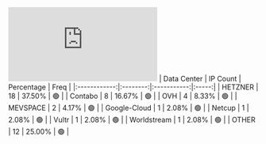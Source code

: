 ![Diagramm](https://github.com/obajay/StateSync-snapshots/blob/main/Projects/Bitcanna/1/README.md)
| Data Center | IP Count | Percentage | Freq |
|:------------:|:--------:|:-----------:|:-----:|
| HETZNER | 18 | 37.50% | 🟢 |
| Contabo | 8 | 16.67% | 🟢 |
| OVH | 4 | 8.33% | 🟢 |
| MEVSPACE | 2 | 4.17% | 🟢 |
| Google-Cloud | 1 | 2.08% | 🟢 |
| Netcup | 1 | 2.08% | 🟢 |
| Vultr | 1 | 2.08% | 🟢 |
| Worldstream | 1 | 2.08% | 🟢 |
| OTHER | 12 | 25.00% | 🟢 |